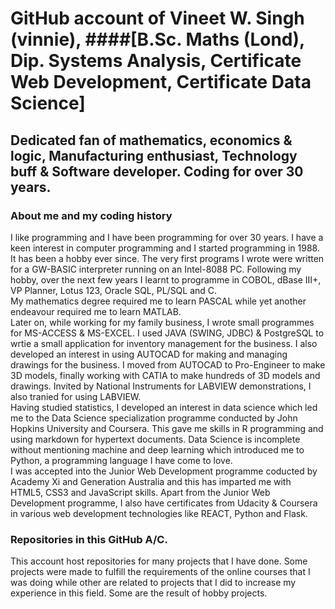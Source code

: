 # GitHub account of Vineet W. Singh (vinnie), ####[B.Sc. Maths (Lond), Dip. Systems Analysis, Certificate Web Development, Certificate Data Science]
## Dedicated fan of mathematics, economics & logic, Manufacturing enthusiast, Technology buff & Software developer. Coding for over 30 years.
### About me and my coding history
I like programming and I have been programming for over 30 years. 
I have a keen interest in computer programming and I started programming in 1988. It has been a hobby ever since. 
The very first programs I wrote were written for a GW-BASIC interpreter running on an Intel-8088 PC. Following my hobby, 
over the next few years I learnt to programme in COBOL, dBase III+, VP Planner, Lotus 123, Oracle SQL, PL/SQL and C.  
My mathematics degree required me to learn PASCAL while yet another endeavour required me to learn MATLAB.  
Later on, while working for my family business, I wrote small programmes for MS-ACCESS & MS-EXCEL. 
I used JAVA (SWING, JDBC) & PostgreSQL to wrtie a small application for inventory management for the business. 
I also developed an interest in using AUTOCAD for making and managing drawings for the business. I moved from AUTOCAD to Pro-Engineer to make
3D models, finally working with CATIA to make hundreds of 3D models and drawings.
Invited by National Instruments for LABVIEW demonstrations, I also tranied for using LABVIEW.  
Having studied statistics, I developed an interest in data science which led me to the Data Science specialization programme conducted by John Hopkins University and 
Coursera. This gave me skills in R programming and using markdown for hypertext documents. 
Data Science is incomplete without mentioning machine and deep learning which introduced me to Python, a programming language I have come to love.  
I was accepted into the Junior Web Development programme coducted by Academy Xi and Generation Australia and this has imparted me with HTML5, CSS3 and JavaScript skills. 
Apart from the Junior Web Development programme, I also have certificates from Udacity & Coursera in various web development technologies like REACT, Python and Flask.  
### Repositories in this GitHub A/C. 
This account host repositories for many projects that I have done. 
Some projects were made to fulfill the requirements of the online courses that I was doing while other are related to projects that I did to increase my experience in 
this field. Some are the result of hobby projects. 
